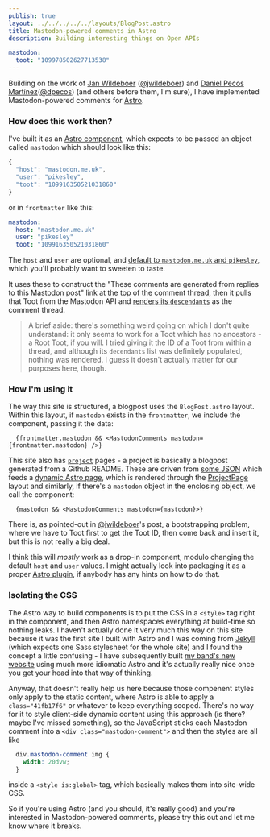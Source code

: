 ```yaml
---
publish: true
layout: ../../../../../layouts/BlogPost.astro
title: Mastodon-powered comments in Astro
description: Building interesting things on Open APIs

mastodon:
  toot: "109978502627713538"
---
```


Building on the work of [Jan Wildeboer](https://jan.wildeboer.net/2023/02/Jekyll-Mastodon-Comments/) ([@jwildeboer](https://social.wildeboer.net/@jwildeboer)) and [Daniel Pecos Martínez](https://danielpecos.com/2022/12/25/mastodon-as-comment-system-for-your-static-blog/)([@dpecos](https://fosstodon.org/@dpecos)) (and others before them, I'm sure), I have implemented Mastodon-powered comments for [Astro](https://astro.build/).

### How does this work then?

I've built it as an [Astro component](https://github.com/pikesley/pikesley.org.astro/blob/main/p.org/src/components/MastodonComments.astro), which expects to be passed an object called `mastodon` which should look like this:

```javascript
{
  "host": "mastodon.me.uk",
  "user": "pikesley",
  "toot": "109916350521031860"
}
```

or in `frontmatter` like this:

```yaml
mastodon:
  host: "mastodon.me.uk"
  user: "pikesley"
  toot: "109916350521031860"
```

The `host` and `user` are optional, and [default to `mastodon.me.uk` and `pikesley`](https://github.com/pikesley/pikesley.org.astro/blob/main/p.org/src/components/MastodonComments.astro#L4-L10), which you'll probably want to sweeten to taste.

It uses these to construct the "These comments are generated from replies to this Mastodon post" link at the top of the comment thread, then it pulls that Toot from the Mastodon API and [renders its `descendants`](https://github.com/pikesley/pikesley.org.astro/blob/main/p.org/src/components/MastodonComments.astro#L112) as the comment thread.

> A brief aside: there's something weird going on which I don't quite understand: it only seems to work for a Toot which has no ancestors - a Root Toot, if you will. I tried giving it the ID of a Toot from within a thread, and although its `decendants` list was definitely populated, nothing was rendered. I guess it doesn't actually matter for our purposes here, though.

### How I'm using it

The way this site is structured, a blogpost uses the `BlogPost.astro` layout. Within this layout, if `mastodon` exists in the `frontmatter`, we include the component, passing it the data:

```
  {frontmatter.mastodon && <MastodonComments mastodon={frontmatter.mastodon} />}
```

This site also has [`project`](/projects) pages - a project is basically a blogpost generated from a Github README. These are driven from [some JSON](https://github.com/pikesley/pikesley.org.astro/blob/main/p.org/src/data/projects.json) which feeds a [dynamic Astro page](https://github.com/pikesley/pikesley.org.astro/blob/main/p.org/src/pages/projects/%5Bproject%5D.astro), which is rendered through the [ProjectPage](https://github.com/pikesley/pikesley.org.astro/blob/main/p.org/src/layouts/ProjectPage.astro) layout and similarly, if there's a `mastodon` object in the enclosing object, we call the component:

```
  {mastodon && <MastodonComments mastodon={mastodon}>}
```

There is, as pointed-out in [@jwildeboer](https://social.wildeboer.net/@jwildeboer)'s post, a bootstrapping problem, where we have to Toot first to get the Toot ID, then come back and insert it, but this is not really a big deal.

I think this will *mostly* work as a drop-in component, modulo changing the default `host` and `user` values. I might actually look into packaging it as a proper [Astro plugin](https://astro.build/integrations/), if anybody has any hints on how to do that.

### Isolating the CSS

The Astro way to build components is to put the CSS in a `<style>` tag right in the component, and then Astro namespaces everything at build-time so nothing leaks. I haven't actually done it very much this way on this site because it was the first site I built with Astro and I was coming from [Jekyll](https://jekyllrb.com/) (which expects one Sass stylesheet for the whole site) and I found the concept a little confusing - I have subsequently built [my band's new website](https://sam.pikesley.org/blog/2023/02/18/massively-over-engineering-a-static-website/) using much more idiomatic Astro and it's actually really nice once you get your head into that way of thinking.

Anyway, that doesn't really help us here because those compenent styles only apply to the static content, where Astro is able to apply a `class="41fb17f6"` or whatever to keep everything scoped. There's no way for it to style client-side dynamic content using this approach (is there? maybe I've missed something), so the JavaScript sticks each Mastodon comment into a `<div class="mastodon-comment">` and then the styles are all like

```css
  div.mastodon-comment img {
    width: 20dvw;
  }
```

inside a `<style is:global>` tag, which basically makes them into site-wide CSS.

So if you're using Astro (and you should, it's really good) and you're interested in Mastodon-powered comments, please try this out and let me know where it breaks.
